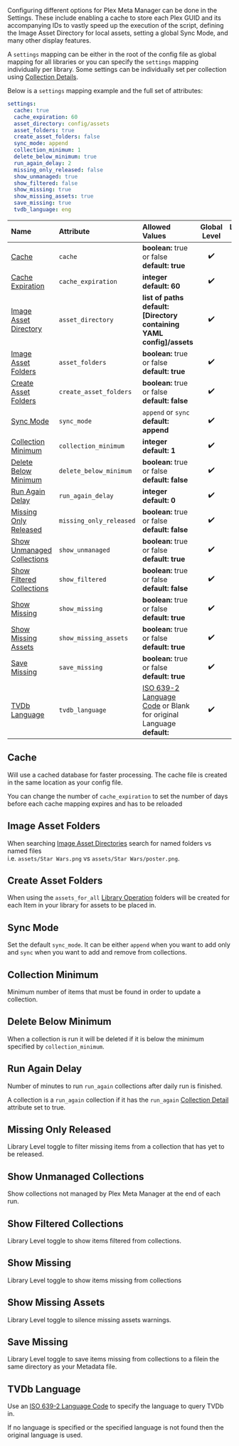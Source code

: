 Configuring different options for Plex Meta Manager can be done in the Settings. These include enabling a cache to store each Plex GUID and its accompanying IDs to vastly speed up the execution of the script, defining the Image Asset Directory for local assets, setting a global Sync Mode, and many other display features.

A `settings` mapping can be either in the root of the config file as global mapping for all libraries or you can specify the `settings` mapping individually per library. Some settings can be individually set per collection using [Collection Details](https://github.com/meisnate12/Plex-Meta-Manager/wiki/Collection-Details).

Below is a `settings` mapping example and the full set of attributes:
```yaml
settings:
  cache: true
  cache_expiration: 60
  asset_directory: config/assets
  asset_folders: true
  create_asset_folders: false
  sync_mode: append
  collection_minimum: 1
  delete_below_minimum: true
  run_again_delay: 2
  missing_only_released: false
  show_unmanaged: true
  show_filtered: false
  show_missing: true
  show_missing_assets: true
  save_missing: true
  tvdb_language: eng
```

| Name | Attribute | Allowed Values | Global Level | Library Level | Collection Level |
| :--- | :--- | :--- | :---: | :---: | :---: |
| [Cache](#cache) | `cache` | **boolean:** true or false<br>**default: true** | :heavy_check_mark: | :x: | :x: |
| [Cache Expiration](#cache) | `cache_expiration` | **integer**<br>**default: 60** | :heavy_check_mark: | :x: | :x: |
| [Image Asset Directory](https://github.com/meisnate12/Plex-Meta-Manager/wiki/Image-Asset-Directory) | `asset_directory` | **list of paths**<br>**default: [Directory containing YAML config]/assets** | :heavy_check_mark: | :heavy_check_mark: | :x: |
| [Image Asset Folders](#image-asset-folders) | `asset_folders` | **boolean:** true or false<br>**default: true** | :heavy_check_mark: | :heavy_check_mark: | :x: |
| [Create Asset Folders](#create-asset-folders) | `create_asset_folders` | **boolean:** true or false<br>**default: false** | :heavy_check_mark: | :heavy_check_mark: | :x: |
| [Sync Mode](#sync-mode) | `sync_mode` | `append` or `sync`<br>**default: append** | :heavy_check_mark: | :heavy_check_mark: | :heavy_check_mark: |
| [Collection Minimum](#collection-minimum) | `collection_minimum` | **integer**<br>**default: 1** | :heavy_check_mark: | :heavy_check_mark: | :heavy_check_mark: |
| [Delete Below Minimum](#delete-below-minimum) | `delete_below_minimum` | **boolean:** true or false<br>**default: false** | :heavy_check_mark: | :heavy_check_mark: | :heavy_check_mark: |
| [Run Again Delay](run-again-delay) | `run_again_delay` | **integer**<br>**default: 0** | :heavy_check_mark: | :x: | :x: |
| [Missing Only Released](#missing-only-released) | `missing_only_released` | **boolean:** true or false<br>**default: false** | :heavy_check_mark: | :heavy_check_mark: | :heavy_check_mark: |
| [Show Unmanaged Collections](#show-unmanaged-collections) | `show_unmanaged` | **boolean:** true or false<br>**default: true** | :heavy_check_mark: | :heavy_check_mark: | :x: |
| [Show Filtered Collections](#show-filtered-collections) | `show_filtered` | **boolean:** true or false<br>**default: false** | :heavy_check_mark: | :heavy_check_mark: | :heavy_check_mark: |
| [Show Missing](#show-missing) | `show_missing` | **boolean:** true or false<br>**default: true** | :heavy_check_mark: | :heavy_check_mark: | :heavy_check_mark: |
| [Show Missing Assets](#show-missing-assets) | `show_missing_assets` | **boolean:** true or false<br>**default: true** | :heavy_check_mark: | :heavy_check_mark: | :heavy_check_mark: |
| [Save Missing](#save-missing) | `save_missing` | **boolean:** true or false<br>**default: true** | :heavy_check_mark: | :heavy_check_mark: | :heavy_check_mark: |
| [TVDb Language](#tvdb-language) | `tvdb_language` | [ISO 639-2 Language Code](https://en.wikipedia.org/wiki/List_of_ISO_639-2_codes) or Blank for original Language<br>**default:**  | :heavy_check_mark: | :heavy_check_mark: | :heavy_check_mark: |

## Cache

Will use a cached database for faster processing. The cache file is created in the same location as your config file.

You can change the number of `cache_expiration` to set the number of days before each cache mapping expires and has to be reloaded

## Image Asset Folders
When searching [Image Asset Directories](https://github.com/meisnate12/Plex-Meta-Manager/wiki/Image-Asset-Directory) search for named folders vs named files<br>i.e. `assets/Star Wars.png` vs `assets/Star Wars/poster.png`.

## Create Asset Folders
When using the `assets_for_all` [Library Operation](https://github.com/meisnate12/Plex-Meta-Manager/wiki/Operations-Attributes) folders will be created for each Item in your library for assets to be placed in.

## Sync Mode
Set the default `sync_mode`. It can be either `append` when you want to add only and `sync` when you want to add and remove from collections.

## Collection Minimum
Minimum number of items that must be found in order to update a collection.

## Delete Below Minimum
When a collection is run it will be deleted if it is below the minimum specified by `collection_minimum`.

## Run Again Delay
Number of minutes to run `run_again` collections after daily run is finished.

A collection is a `run_again` collection if it has the `run_again` [Collection Detail](https://github.com/meisnate12/Plex-Meta-Manager/wiki/Collection-Details#setting-details) attribute set to true.



## Missing Only Released
Library Level toggle to filter missing items from a collection that has yet to be released.

## Show Unmanaged Collections
Show collections not managed by Plex Meta Manager at the end of each run.

## Show Filtered Collections
Library Level toggle to show items filtered from collections.

## Show Missing
Library Level toggle to show items missing from collections

## Show Missing Assets
Library Level toggle to silence missing assets warnings.

## Save Missing
Library Level toggle to save items missing from collections to a filein the same directory as your Metadata file.

## TVDb Language
Use an [ISO 639-2 Language Code](https://en.wikipedia.org/wiki/List_of_ISO_639-2_codes) to specify the language to query TVDb in.

If no language is specified or the specified language is not found then the original language is used.

